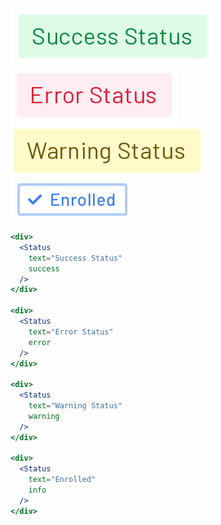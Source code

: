 <div class="references">
  <div class="reference">
    <a href="public/images/components/Status/1.png">
      <img src="public/images/components/Status/1.png" alt="Status 1" />
    </a>
  </div>
  <div class="reference">
    <a href="public/images/components/Status/2.png">
      <img src="public/images/components/Status/2.png" alt="Status 2" />
    </a>
  </div>
  <div class="reference">
    <a href="public/images/components/Status/3.png">
      <img src="public/images/components/Status/3.png" alt="Status 3" />
    </a>
  </div>
  <div class="reference">
    <a href="public/images/components/Status/4.png">
      <img src="public/images/components/Status/4.png" alt="Status 4" />
    </a>
  </div>
</div>

```jsx
<div>
  <Status
    text="Success Status"
    success
  />
</div>

<div>
  <Status
    text="Error Status"
    error
  />
</div>

<div>
  <Status
    text="Warning Status"
    warning
  />
</div>

<div>
  <Status
    text="Enrolled"
    info
  />
</div>
```
